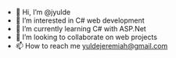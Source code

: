 - 👋 Hi, I’m @jyulde
- 👀 I’m interested in C# web development
- 🌱 I’m currently learning C# with ASP.Net
- 💞️ I’m looking to collaborate on web projects
- 📫 How to reach me yuldejeremiah@gmail.com

<!---
jyulde/jyulde is a ✨ special ✨ repository because its `README.md` (this file) appears on your GitHub profile.
You can click the Preview link to take a look at your changes.
--->
